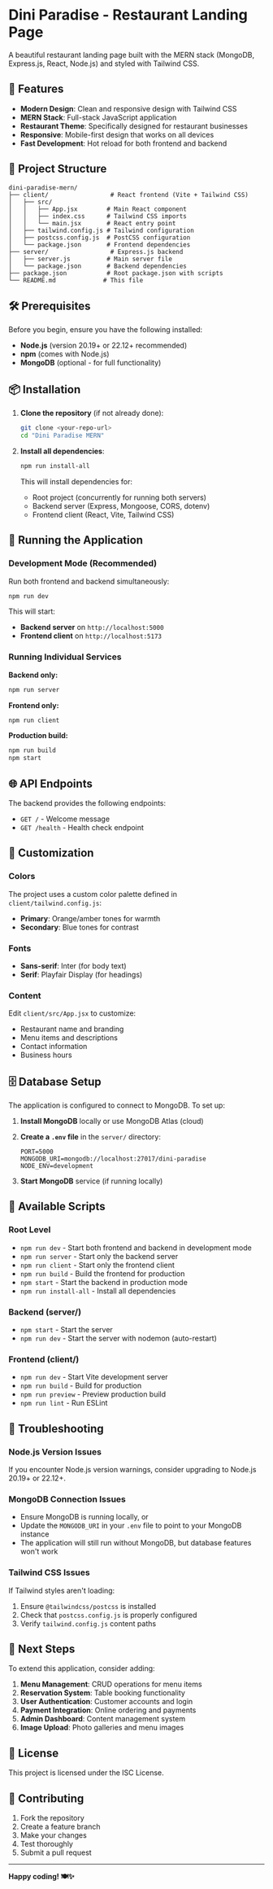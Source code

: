 # Dini Paradise - Restaurant Landing Page

A beautiful restaurant landing page built with the MERN stack (MongoDB, Express.js, React, Node.js) and styled with Tailwind CSS.

## 🚀 Features

- **Modern Design**: Clean and responsive design with Tailwind CSS
- **MERN Stack**: Full-stack JavaScript application
- **Restaurant Theme**: Specifically designed for restaurant businesses
- **Responsive**: Mobile-first design that works on all devices
- **Fast Development**: Hot reload for both frontend and backend

## 📁 Project Structure

```
dini-paradise-mern/
├── client/                 # React frontend (Vite + Tailwind CSS)
│   ├── src/
│   │   ├── App.jsx        # Main React component
│   │   ├── index.css      # Tailwind CSS imports
│   │   └── main.jsx       # React entry point
│   ├── tailwind.config.js # Tailwind configuration
│   ├── postcss.config.js  # PostCSS configuration
│   └── package.json       # Frontend dependencies
├── server/                 # Express.js backend
│   ├── server.js          # Main server file
│   └── package.json       # Backend dependencies
├── package.json           # Root package.json with scripts
└── README.md             # This file
```

## 🛠️ Prerequisites

Before you begin, ensure you have the following installed:

- **Node.js** (version 20.19+ or 22.12+ recommended)
- **npm** (comes with Node.js)
- **MongoDB** (optional - for full functionality)

## 📦 Installation

1. **Clone the repository** (if not already done):

   ```bash
   git clone <your-repo-url>
   cd "Dini Paradise MERN"
   ```

2. **Install all dependencies**:

   ```bash
   npm run install-all
   ```

   This will install dependencies for:

   - Root project (concurrently for running both servers)
   - Backend server (Express, Mongoose, CORS, dotenv)
   - Frontend client (React, Vite, Tailwind CSS)

## 🚀 Running the Application

### Development Mode (Recommended)

Run both frontend and backend simultaneously:

```bash
npm run dev
```

This will start:

- **Backend server** on `http://localhost:5000`
- **Frontend client** on `http://localhost:5173`

### Running Individual Services

**Backend only:**

```bash
npm run server
```

**Frontend only:**

```bash
npm run client
```

**Production build:**

```bash
npm run build
npm start
```

## 🌐 API Endpoints

The backend provides the following endpoints:

- `GET /` - Welcome message
- `GET /health` - Health check endpoint

## 🎨 Customization

### Colors

The project uses a custom color palette defined in `client/tailwind.config.js`:

- **Primary**: Orange/amber tones for warmth
- **Secondary**: Blue tones for contrast

### Fonts

- **Sans-serif**: Inter (for body text)
- **Serif**: Playfair Display (for headings)

### Content

Edit `client/src/App.jsx` to customize:

- Restaurant name and branding
- Menu items and descriptions
- Contact information
- Business hours

## 🗄️ Database Setup

The application is configured to connect to MongoDB. To set up:

1. **Install MongoDB** locally or use MongoDB Atlas (cloud)
2. **Create a `.env` file** in the `server/` directory:

   ```env
   PORT=5000
   MONGODB_URI=mongodb://localhost:27017/dini-paradise
   NODE_ENV=development
   ```

3. **Start MongoDB** service (if running locally)

## 🔧 Available Scripts

### Root Level

- `npm run dev` - Start both frontend and backend in development mode
- `npm run server` - Start only the backend server
- `npm run client` - Start only the frontend client
- `npm run build` - Build the frontend for production
- `npm start` - Start the backend in production mode
- `npm run install-all` - Install all dependencies

### Backend (server/)

- `npm start` - Start the server
- `npm run dev` - Start the server with nodemon (auto-restart)

### Frontend (client/)

- `npm run dev` - Start Vite development server
- `npm run build` - Build for production
- `npm run preview` - Preview production build
- `npm run lint` - Run ESLint

## 🚨 Troubleshooting

### Node.js Version Issues

If you encounter Node.js version warnings, consider upgrading to Node.js 20.19+ or 22.12+.

### MongoDB Connection Issues

- Ensure MongoDB is running locally, or
- Update the `MONGODB_URI` in your `.env` file to point to your MongoDB instance
- The application will still run without MongoDB, but database features won't work

### Tailwind CSS Issues

If Tailwind styles aren't loading:

1. Ensure `@tailwindcss/postcss` is installed
2. Check that `postcss.config.js` is properly configured
3. Verify `tailwind.config.js` content paths

## 📝 Next Steps

To extend this application, consider adding:

1. **Menu Management**: CRUD operations for menu items
2. **Reservation System**: Table booking functionality
3. **User Authentication**: Customer accounts and login
4. **Payment Integration**: Online ordering and payments
5. **Admin Dashboard**: Content management system
6. **Image Upload**: Photo galleries and menu images

## 📄 License

This project is licensed under the ISC License.

## 🤝 Contributing

1. Fork the repository
2. Create a feature branch
3. Make your changes
4. Test thoroughly
5. Submit a pull request

---

**Happy coding! 🍽️✨**
